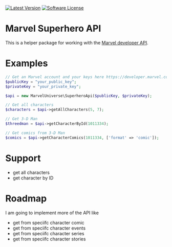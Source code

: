 [![Latest Version](https://img.shields.io/github/release/thephpleague/marvel-superhero-api.svg?style=flat-square)](https://github.com/christophrumpel/marvel-superhero-api/releases)
[![Software License](https://img.shields.io/badge/license-MIT-brightgreen.svg?style=flat-square)](LICENSE.md)

# Marvel Superhero API

This is a helper package for working with the [Marvel developer API](https://developer.marvel.com/).

# Examples

```php
// Get an Marvel account and your keys here https://developer.marvel.com/
$publicKey = "your_public_key";
$privateKey = "your_private_key";

$api = new MarvelUniverse\SuperheroApi($publicKey, $privateKey);

// Get all characters
$characters = $api->getAllCharacters(5, 7);

// Get 3-D Man
$threedman = $api->getCharacterById(1011334);

// Get comics from 3-D Man
$comics = $api->getCharacterComics(1011334, ['format' => 'comic']);
```

# Support

* get all characters
* get character by ID

# Roadmap

I am going to implement more of the API like

* get from speciifc character comic
* get from speciifc character events
* get from speciifc character series
* get from speciifc character stories 

